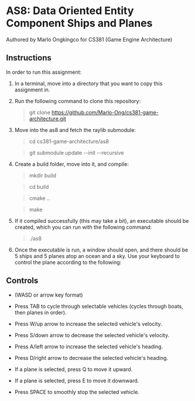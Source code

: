 # AS8: Data Oriented Entity Component Ships and Planes

Authored by Marlo Ongkingco for CS381 (Game Engine Architecture)

## Instructions

In order to run this assignment:

1. In a terminal, move into a directory that you want to copy this assignment in.
2. Run the following command to clone this repository:

   > git clone https://github.com/Marlo-Ong/cs381-game-architecture.git
   >
3. Move into the as8 and fetch the raylib submodule:

   > cd cs381-game-architecture/as8

   > git submodule update --init --recursive

4. Create a build folder, move into it, and compile:

   > mkdir build

   > cd build

   > cmake ..

   > make

5. If it compiled successfully (this may take a bit), an executable should be created, which you can run with the following command:

   > ./as8

6. Once the executable is run, a window should open, and there should be 5 ships and 5 planes atop an ocean and a sky. Use your keyboard to control the plane according to the following:

## Controls

- (WASD or arrow key format)

- Press TAB to cycle through selectable vehicles (cycles through boats, then planes in order).

- Press W/up arrow to increase the selected vehicle's velocity.

- Press S/down arrow to decrease the selected vehicle's velocity.

- Press A/left arrow to increase the selected vehicle's heading.

- Press D/right arrow to decrease the selected vehicle's heading.

- If a plane is selected, press Q to move it upward.

- If a plane is selected, press E to move it downward.

- Press SPACE to smoothly stop the selected vehicle.